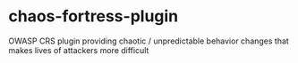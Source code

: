 # chaos-fortress-plugin
OWASP CRS plugin providing chaotic / unpredictable behavior changes that makes lives of attackers more difficult
